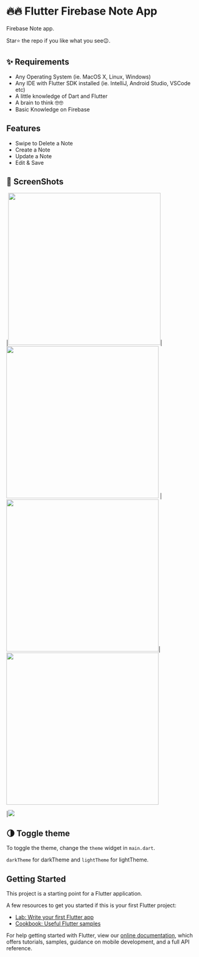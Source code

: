 # 🔥🔥 Flutter Firebase Note App 
Firebase Note app.

Star⭐ the repo if you like what you see😉.



## ✨ Requirements
* Any Operating System (ie. MacOS X, Linux, Windows)
* Any IDE with Flutter SDK installed (ie. IntelliJ, Android Studio, VSCode etc)
* A little knowledge of Dart and Flutter
* A brain to think 🤓🤓
* Basic Knowledge on Firebase


## Features

* Swipe to Delete a Note
* Create a Note
* Update a Note
* Edit & Save


## 📸 ScreenShots

|<img src="ss/flutter_01.png" width="400">|<img src="ss/flutter_02.png" width="400">
|<img src="ss/flutter_03.png" width="400">|<img src="ss/flutter_04.png" width="400">

|<img src="ss/flutter_05.png">


## 🌗 Toggle theme
To toggle the theme, change the `theme` widget in `main.dart`.

`darkTheme` for darkTheme and `lightTheme` for lightTheme.


## Getting Started

This project is a starting point for a Flutter application.

A few resources to get you started if this is your first Flutter project:

- [Lab: Write your first Flutter app](https://flutter.dev/docs/get-started/codelab)
- [Cookbook: Useful Flutter samples](https://flutter.dev/docs/cookbook)

For help getting started with Flutter, view our
[online documentation](https://flutter.dev/docs), which offers tutorials,
samples, guidance on mobile development, and a full API reference.




